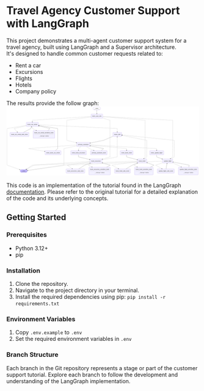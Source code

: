 # Travel Agency Customer Support with LangGraph

This project demonstrates a multi-agent customer support system for a travel agency, built using LangGraph and a Supervisor architecture.  
It's designed to handle common customer requests related to:

*   Rent a car
*   Excursions
*   Flights
*   Hotels
*   Company policy

The results provide the follow graph:
![mermaid_diagram](/assets/mermaid_diagram.png#gh-light-mode-only)

This code is an implementation of the tutorial found in the LangGraph [documentation](https://langchain-ai.github.io/langgraph/tutorials/customer-support/customer-support). 
Please refer to the original tutorial for a detailed explanation of the code and its underlying concepts.

## Getting Started

### Prerequisites

*   Python 3.12+
*   pip

### Installation

1.  Clone the repository.
2.  Navigate to the project directory in your terminal.
3.  Install the required dependencies using pip: `pip install -r requirements.txt`

### Environment Variables
1. Copy `.env.example` to `.env`
2. Set the required environment variables in `.env`

### Branch Structure

Each branch in the Git repository represents a stage or part of the customer support tutorial.
Explore each branch to follow the development and understanding of the LangGraph implementation.
